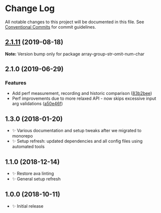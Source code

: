 # Change Log

All notable changes to this project will be documented in this file.
See [Conventional Commits](https://conventionalcommits.org) for commit guidelines.

## [2.1.11](https://gitlab.com/codsen/codsen/compare/array-group-str-omit-num-char@2.1.10...array-group-str-omit-num-char@2.1.11) (2019-08-18)

**Note:** Version bump only for package array-group-str-omit-num-char





## 2.1.0 (2019-06-29)

### Features

- Add perf measurement, recording and historic comparison ([83b2bee](https://gitlab.com/codsen/codsen/commit/83b2bee))
- Perf improvements due to more relaxed API - now skips excessive input arg validations ([a50e46f](https://gitlab.com/codsen/codsen/commit/a50e46f))

## 1.3.0 (2018-01-20)

- ✨ Various documentation and setup tweaks after we migrated to monorepo
- ✨ Setup refresh: updated dependencies and all config files using automated tools

## 1.1.0 (2018-12-14)

- ✨ Restore ava linting
- ✨ General setup refresh

## 1.0.0 (2018-10-11)

- ✨ Initial release
